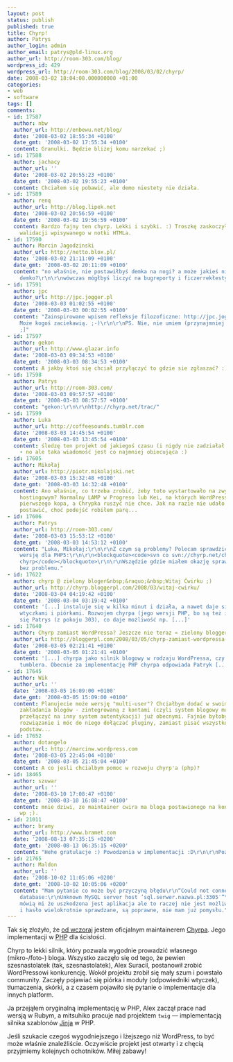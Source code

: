 ```yaml
---
layout: post
status: publish
published: true
title: Chyrp!
author: Patrys
author_login: admin
author_email: patrys@pld-linux.org
author_url: http://room-303.com/blog/
wordpress_id: 429
wordpress_url: http://room-303.com/blog/2008/03/02/chyrp/
date: 2008-03-02 18:04:08.000000000 +01:00
categories:
- web
- software
tags: []
comments:
- id: 17587
  author: nbw
  author_url: http://enbewu.net/blog/
  date: '2008-03-02 18:55:34 +0100'
  date_gmt: '2008-03-02 17:55:34 +0100'
  content: Granulki. Będzie bliżej komu narzekać ;)
- id: 17588
  author: jachacy
  author_url: ''
  date: '2008-03-02 20:55:23 +0100'
  date_gmt: '2008-03-02 19:55:23 +0100'
  content: Chciałem się pobawić, ale demo niestety nie działa.
- id: 17589
  author: renq
  author_url: http://blog.lipek.net
  date: '2008-03-02 20:56:59 +0100'
  date_gmt: '2008-03-02 19:56:59 +0100'
  content: Bardzo fajny ten chyrp. Lekki i szybki. :) Troszkę zaskoczył mnie brak
    walidacji wpisywanego w notki HTMLa.
- id: 17590
  author: Marcin Jagodzinski
  author_url: http://netto.blox.pl/
  date: '2008-03-02 21:11:09 +0100'
  date_gmt: '2008-03-02 20:11:09 +0100'
  content: "no właśnie, nie postawiłbyś demka na nogi? a może jakieś nieoficjalne
    demko?\r\n\r\nwówczas mógłbyś liczyć na bugreporty i ficzerrekłesty :)"
- id: 17591
  author: jpc
  author_url: http://jpc.jogger.pl
  date: '2008-03-03 01:02:55 +0100'
  date_gmt: '2008-03-03 00:02:55 +0100'
  content: "Zainspirowane wpisem refleksje filozoficzne: http://jpc.jogger.pl/2008/03/03/jezyki-programowania/
    Może kogoś zaciekawią. ;-)\r\n\r\nPS. Nie, nie umiem (przynajmniej na razie) trackbackować.
    ;]"
- id: 17597
  author: gekon
  author_url: http://www.glazar.info
  date: '2008-03-03 09:34:53 +0100'
  date_gmt: '2008-03-03 08:34:53 +0100'
  content: A jakby ktoś się chciał przyłączyć to gdzie sie zgłaszać? :)
- id: 17598
  author: Patrys
  author_url: http://room-303.com/
  date: '2008-03-03 09:57:57 +0100'
  date_gmt: '2008-03-03 08:57:57 +0100'
  content: "gekon:\r\n\r\nhttp://chyrp.net/trac/"
- id: 17599
  author: Luka
  author_url: http://coffeesounds.tumblr.com
  date: '2008-03-03 14:45:54 +0100'
  date_gmt: '2008-03-03 13:45:54 +0100'
  content: śledzę ten projekt od jakiegoś czasu (i nigdy nie zadziałał na moim serwerze)
    - no ale taka wiadomość jest co najmniej obiecująca :)
- id: 17605
  author: Mikołaj
  author_url: http://piotr.mikolajski.net
  date: '2008-03-03 15:32:48 +0100'
  date_gmt: '2008-03-03 14:32:48 +0100'
  content: Ano właśnie, co trzeba zrobić, żeby toto wystartowało na zwykłym koncie
    hostingowym? Normalny LAMP w Progreso lub Kei, na których WordPress działa od
    pierwszego kopa, a Chrypka ruszyć nie chce. Jak na razie nie udało mi się jej
    postawić, choć podejść robiłem parę...
- id: 17606
  author: Patrys
  author_url: http://room-303.com/
  date: '2008-03-03 15:53:12 +0100'
  date_gmt: '2008-03-03 14:53:12 +0100'
  content: "Luka, Mikołaj:\r\n\r\nZ czym są problemy? Polecam sprawdzić też nadchodzącą
    wersję dla PHP5:\r\n\r\n<blockquote><code>svn co svn://chyrp.net/chyrp/php/branches/php5
    chyrp</code></blockquote>\r\n\r\nWszędzie gdzie miałem okazję sprawdzić, działało
    bez problemu."
- id: 17622
  author: chyrp @ zielony bloger&nbsp;&raquo;&nbsp;Witaj Ćwirku ;)
  author_url: http://chyrp.bloggerpl.com/2008/03/witaj-cwirku/
  date: '2008-03-04 04:19:42 +0100'
  date_gmt: '2008-03-04 03:19:42 +0100'
  content: '[...] instaluje się w kilka minut i działa, a nawet daje się rozszerzać
    wtyczkami i piórkami. Rozwojem chyrpa (jego wersji PHP, bo są też inne) zajmuje
    się Patrys (z pokoju 303), co daje możliwość np. [...]'
- id: 17640
  author: Chyrp zamiast WordPressa? Jeszcze nie teraz « zielony blogger pl
  author_url: http://bloggerpl.com/2008/03/05/chyrp-zamiast-wordpressa-jeszcze-nie-teraz/
  date: '2008-03-05 02:21:41 +0100'
  date_gmt: '2008-03-05 01:21:41 +0100'
  content: '[...] chyrpa jako silnik blogowy w rodzaju WordPressa, czy jako miniblogowego
    tumblera. Obecnie za implementację PHP chyrpa odpowiada Patryk [...]'
- id: 17645
  author: Wik
  author_url: ''
  date: '2008-03-05 16:09:00 +0100'
  date_gmt: '2008-03-05 15:09:00 +0100'
  content: Planujecie może wersję "multi-user"? Chciałbym dodać w swoim serwisie możliwość
    zakładania blogów - zintegrowaną z kontami (czyli system blogowy musi się dać
    przełączyć na inny system autentykacji) już obecnymi. Fajnie byłoby wdrożyć takie
    rozwiązanie i móc do niego dołączać pluginy, zamiast pisać wszystko samemu od
    podstaw...
- id: 17652
  author: dotangelo
  author_url: http://marcinw.wordpress.com
  date: '2008-03-05 22:45:04 +0100'
  date_gmt: '2008-03-05 21:45:04 +0100'
  content: A co jesli chcialbym pomoc w rozwoju chyrp'a (php)?
- id: 18465
  author: szuwar
  author_url: ''
  date: '2008-03-10 17:08:47 +0100'
  date_gmt: '2008-03-10 16:08:47 +0100'
  content: mnie dziwi, ze maintainer cwira ma bloga postawionego na konkurencyjnym
    wp ;).
- id: 21011
  author: bramy
  author_url: http://www.bramet.com
  date: '2008-08-13 07:35:15 +0200'
  date_gmt: '2008-08-13 06:35:15 +0200'
  content: "Hehe gratulacje :) Powodzenia w implementacji :D\r\n\r\nPozdrawiam,\r\nMaciej"
- id: 21765
  author: Maldon
  author_url: ''
  date: '2008-10-02 11:05:06 +0200'
  date_gmt: '2008-10-02 10:05:06 +0200'
  content: "Mam pytanie co może być przyczyną błędu\r\n“Could not connect to the specified
    database:\r\nUnknown MySQL server host ’sql.serwer.nazwa.pl:3305′”\r\n\r\nnawa.pl
    mówią mi że uszkodzona jest aplikacja ale to raczej nie jest możliwe, user, baza
    i hasło wielokrotnie sprawdzane, są poprawne, nie mam już pomysłu."
---
```

<p>Tak się złożyło, że <a href="http://chyrp.net/blog/taking-flight">od wczoraj</a> jestem oficjalnym maintainerem <a href="http://chyrp.net/">Chyrpa</a>. Jego implementacji w <abbr title="PHP Hypertext Preprocessor">PHP</abbr> dla ścisłości.</p>

<p>Chyrp to lekki silnik, który pozwala wygodnie prowadzić własnego (mikro-/foto-) bloga. Wszystko zaczęło się od tego, że pewien szesnastolatek (tak, szesnastolatek), Alex Suracil, postanowił zrobić WordPressowi konkurencję. Wokół projektu zrobił się mały szum i powstało community. Zaczęły pojawiać się piórka i moduły (odpowiedniki wtyczek), tłumaczenia, skórki, a z czasem pojawiło się pytanie o implementacje dla innych platform.</p>

<p>Ja przejąłem oryginalną implementację w <abbr>PHP</abbr>, Alex zaczął prace nad wersją w Rubym, a mitsuhiko pracuje nad projektem <code>twig</code> &mdash; implementacją silnika szablonów <a href="http://jinja.pocoo.org/">Jinja</a> w <abbr>PHP</abbr>.</p>

<p>Jeśli szukacie czegoś wygodniejszego i lżejszego niż WordPress, to być może właśnie znaleźliście. Oczywiście projekt jest otwarty i z chęcią przyjmiemy kolejnych ochotników. Miłej zabawy!</p>
